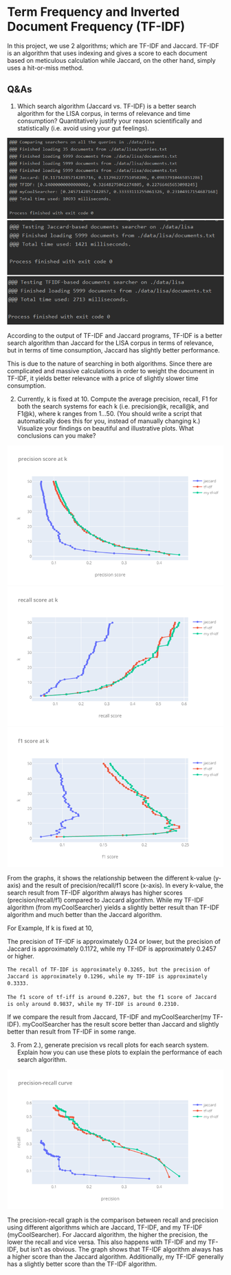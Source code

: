 # Term Frequency and Inverted Document Frequency (TF-IDF)

In this project, we use 2 algorithms; which are TF-IDF and Jaccard. TF-IDF is an algorithm that uses indexing and gives a score to each document based on meticulous calculation while Jaccard, on the other hand, simply uses a hit-or-miss method.

## Q&As

1. Which search algorithm (Jaccard vs. TF-IDF) is a better search algorithm for the LISA corpus, in terms of relevance and time consumption? Quantitatively justify your reason scientifically and statistically (i.e. avoid using your gut feelings).

![Comparing two searchers](https://raw.githubusercontent.com/imrinzzzz/information-retrieval/master/proj2-tfidf/images/compare-relevance-searchers.png)
![Jaccard-based document searcher](https://raw.githubusercontent.com/imrinzzzz/information-retrieval/master/proj2-tfidf/images/jaccard-time.png)
![TFIDF-based document searcher](https://raw.githubusercontent.com/imrinzzzz/information-retrieval/master/proj2-tfidf/images/tfidf-time.png)

According to the output of TF-IDF and Jaccard programs, TF-IDF is a better search algorithm than Jaccard for the LISA corpus in terms of relevance, but in terms of time consumption, Jaccard has slightly better performance. 

This is due to the nature of searching in both algorithms. Since there are complicated and massive calculations in order to weight the document in TF-IDF, it yields better relevance with a price of slightly slower time consumption. 

2. Currently, k is fixed at 10. Compute the average precision, recall, F1 for both the search systems for each k (i.e. precision@k, recall@k, and F1@k), where k ranges from 1...50. (You should write a script that automatically does this for you, instead of manually changing k.) Visualize your findings on beautiful and illustrative plots. What conclusions can you make?

![precision score](https://raw.githubusercontent.com/imrinzzzz/information-retrieval/master/proj2-tfidf/images/precision.png)
![recall score](https://raw.githubusercontent.com/imrinzzzz/information-retrieval/master/proj2-tfidf/images/recall.png)
![f1 score](https://raw.githubusercontent.com/imrinzzzz/information-retrieval/master/proj2-tfidf/images/f1-score.png)

From the graphs, it shows the relationship between the different k-value (y-axis) and the result of precision/recall/f1 score (x-axis). In every k-value, the search result from TF-IDF algorithm always has higher scores (precision/recall/f1) compared to Jaccard algorithm. While my TF-IDF algorithm (from myCoolSearcher) yields a slightly better result than TF-IDF algorithm and much better than the Jaccard algorithm.

For Example, If k is fixed at 10, 

The precision of TF-IDF is approximately 0.24 or lower, but the precision of Jaccard is approximately 0.1172, while my TF-IDF is approximately 0.2457 or higher.

    The recall of TF-IDF is approximately 0.3265, but the precision of Jaccard is approximately 0.1296, while my TF-IDF is approximately 0.3333.

    The f1 score of tf-iff is around 0.2267, but the f1 score of Jaccard is only around 0.9837, while my TF-IDF is around 0.2310.

If we compare the result from Jaccard, TF-IDF and myCoolSearcher(my TF-IDF). myCoolSearcher has the result score better than Jaccard and slightly better than result from TF-IDF in some range. 

3. From 2.), generate precision vs recall plots for each search system. Explain how you can use these plots to explain the performance of each search algorithm.

![precision-recall curve](https://raw.githubusercontent.com/imrinzzzz/information-retrieval/master/proj2-tfidf/images/precision-recall-curve.png)

The precision-recall graph is the comparison between recall and precision using different algorithms which are Jaccard, TF-IDF, and my TF-IDF (myCoolSearcher). For Jaccard algorithm, the higher the precision, the lower the recall and vice versa. This also happens with TF-IDF and my TF-IDF, but isn’t as obvious. The graph shows that TF-IDF algorithm always has a higher score than the Jaccard algorithm. Additionally, my TF-IDF generally has a slightly better score than the TF-IDF algorithm.

